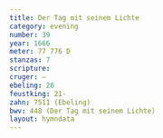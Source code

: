 ```yaml
---
title: Der Tag mit seinem Lichte
category: evening
number: 39
year: 1666
meter: 77 776 D
stanzas: 7
scripture: 
cruger: —
ebeling: 26
feustking: 21-
zahn: 7511 (Ebeling)
bwv: 448 (Der Tag mit seinem Lichte)
layout: hymndata
---
```

<br>

